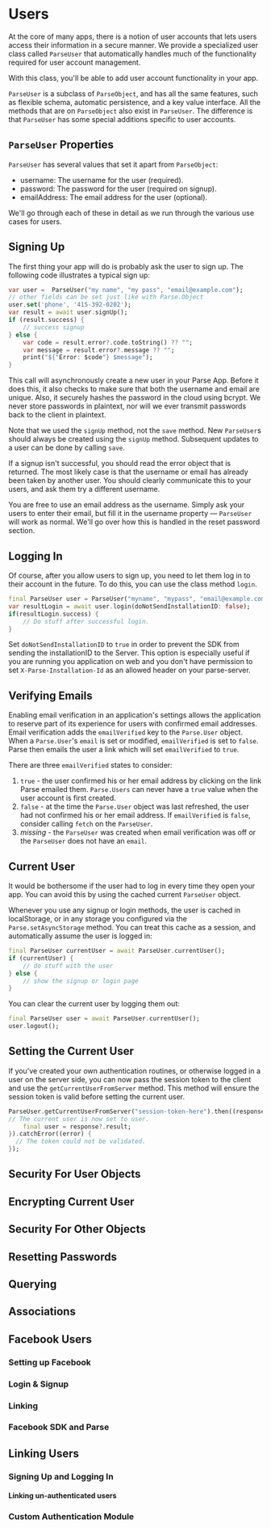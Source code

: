 # Users

At the core of many apps, there is a notion of user accounts that lets users access their information in a secure manner. We provide a specialized user class called `ParseUser` that automatically handles much of the functionality required for user account management.

With this class, you'll be able to add user account functionality in your app.

`ParseUser` is a subclass of `ParseObject`, and has all the same features, such as flexible schema, automatic persistence, and a key value interface. All the methods that are on `ParseObject` also exist in `ParseUser`. The difference is that `ParseUser` has some special additions specific to user accounts.

## `ParseUser` Properties

`ParseUser` has several values that set it apart from `ParseObject`:

*   username: The username for the user (required).
*   password: The password for the user (required on signup).
*   emailAddress: The email address for the user (optional).

We'll go through each of these in detail as we run through the various use cases for users.

## Signing Up

The first thing your app will do is probably ask the user to sign up. The following code illustrates a typical sign up:

```dart
var user =  ParseUser("my name", "my pass", "email@example.com");
// other fields can be set just like with Parse.Object
user.set('phone', '415-392-0202');
var result = await user.signUp();
if (result.success) {
    // success signup
} else {
    var code = result.error?.code.toString() ?? "";
    var message = result.error?.message ?? "";
    print("${"Error: $code"} $message");
}
```

This call will asynchronously create a new user in your Parse App. Before it does this, it also checks to make sure that both the username and email are unique. Also, it securely hashes the password in the cloud using bcrypt. We never store passwords in plaintext, nor will we ever transmit passwords back to the client in plaintext.

Note that we used the `signUp` method, not the `save` method. New `ParseUser`s should always be created using the `signUp` method. Subsequent updates to a user can be done by calling `save`.

If a signup isn't successful, you should read the error object that is returned. The most likely case is that the username or email has already been taken by another user. You should clearly communicate this to your users, and ask them try a different username.

You are free to use an email address as the username. Simply ask your users to enter their email, but fill it in the username property &mdash; `ParseUser` will work as normal. We'll go over how this is handled in the reset password section.

## Logging In

Of course, after you allow users to sign up, you need to let them log in to their account in the future. To do this, you can use the class method `login`.

```dart
final ParseUser user = ParseUser("myname", "mypass", "email@example.com");
var resultLogin = await user.login(doNotSendInstallationID: false);
if(resultLogin.success) {
    // Do stuff after successful login.
}
```

Set `doNotSendInstallationID` to `true` in order to prevent the SDK from sending the installationID to the Server.
This option is especially useful if you are running you application on web and you don't have permission to set `X-Parse-Installation-Id` as an allowed header on your parse-server.


## Verifying Emails

Enabling email verification in an application's settings allows the application to reserve part of its experience for users with confirmed email addresses. Email verification adds the `emailVerified` key to the `Parse.User` object. When a `Parse.User`'s `email` is set or modified, `emailVerified` is set to `false`. Parse then emails the user a link which will set `emailVerified` to `true`.

There are three `emailVerified` states to consider:

1.  `true` - the user confirmed his or her email address by clicking on the link Parse emailed them. `Parse.Users` can never have a `true` value when the user account is first created.
2.  `false` - at the time the `Parse.User` object was last refreshed, the user had not confirmed his or her email address. If `emailVerified` is `false`, consider calling `fetch` on the `ParseUser`.
3.  _missing_ - the `ParseUser` was created when email verification was off or the `ParseUser` does not have an `email`.

## Current User

It would be bothersome if the user had to log in every time they open your app. You can avoid this by using the cached current `ParseUser` object.

Whenever you use any signup or login methods, the user is cached in localStorage, or in any storage you configured via the `Parse.setAsyncStorage` method. You can treat this cache as a session, and automatically assume the user is logged in:

```dart
final ParseUser currentUser = await ParseUser.currentUser();
if (currentUser) {
    // do stuff with the user
} else {
    // show the signup or login page
}
```

You can clear the current user by logging them out:

```dart
final ParseUser user = await ParseUser.currentUser();
user.logout();
```

## Setting the Current User

If you’ve created your own authentication routines, or otherwise logged in a user on the server side, you can now pass the session token to the client and use the `getCurrentUserFromServer` method. This method will ensure the session token is valid before setting the current user.

```dart
ParseUser.getCurrentUserFromServer("session-token-here").then((response) {
// The current user is now set to user.
    final user = response?.result;
}).catchError((error) {
  // The token could not be validated.  
});
```

## Security For User Objects



## Encrypting Current User



## Security For Other Objects



## Resetting Passwords



## Querying



## Associations



## Facebook Users



### Setting up Facebook



### Login & Signup




### Linking



### Facebook SDK and Parse



## Linking Users


### Signing Up and Logging In



#### Linking un-authenticated users


### Custom Authentication Module


